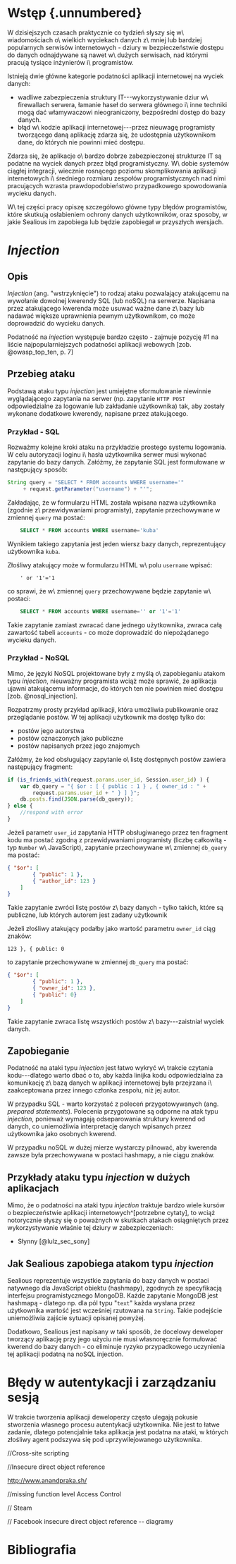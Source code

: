 # Wstęp {.unnumbered}

W dzisiejszych czasach praktycznie co tydzień słyszy się w\ wiadomościach o\ wielkich wyciekach danych z\ mniej lub bardziej popularnych serwisów internetowych - dziury w bezpieczeństwie dostępu do danych odnajdywane są nawet w\ dużych serwisach, nad którymi pracują tysiące inżynierów i\ programistów. 

Istnieją dwie główne kategorie podatności aplikacji internetowej na wyciek danych:

* wadliwe zabezpieczenia struktury IT---wykorzystywanie dziur w\ firewallach serwera, łamanie haseł do serwera głównego i\ inne techniki mogą dać włamywaczowi nieograniczony, bezpośredni dostęp do bazy danych.
* błąd w\ kodzie aplikacji internetowej---przez nieuwagę programisty tworzącego daną aplikację zdarza się, że udostępnia użytkownikom dane, do których nie powinni mieć dostępu.

Zdarza się, że aplikacje o\ bardzo dobrze zabezpieczonej strukturze IT są podatne na wyciek danych przez błąd programistyczny. W\ dobie systemów ciągłej integracji, wiecznie rosnącego poziomu skomplikowania aplikacji internetowych i\ średniego rozmiaru zespołów programistycznych nad nimi pracujących wzrasta prawdopodobieństwo przypadkowego spowodowania wycieku danych.

W\ tej części pracy opiszę szczegółowo główne typy błędów programistów, które skutkują osłabieniem ochrony danych użytkowników, oraz sposoby, w jakie Sealious im zapobiega lub będzie zapobiegał w przyszłych wersjach.

# *Injection*

## Opis

*Injection* (ang. "wstrzyknięcie") to rodzaj ataku pozwalający atakującemu na wywołanie dowolnej kwerendy SQL (lub noSQL) na serwerze. Napisana przez atakującego kwerenda może usuwać ważne dane z\ bazy lub nadawać większe uprawnienia pewnym użytkownikom, co może doprowadzić do wycieku danych.

Podatność na *injection* występuje bardzo często - zajmuje pozycję #1 na liście najpopularniejszych podatności aplikacji webowych [zob. @owasp_top_ten, p. 7]

## Przebieg ataku

Podstawą ataku typu *injection* jest umiejętne sformułowanie niewinnie wyglądającego zapytania na serwer (np. zapytanie `HTTP POST` odpowiedzialne za logowanie lub zakładanie użytkownika) tak, aby zostały wykonane dodatkowe kwerendy, napisane przez atakującego. 

### Przykład - SQL

Rozważmy kolejne kroki ataku na przykładzie prostego systemu logowania. W celu autoryzacji loginu i\ hasła użytkownika serwer musi wykonać zapytanie do bazy danych. Załóżmy, że zapytanie SQL jest formułowane w następujący sposób:

```java
String query = "SELECT * FROM accounts WHERE username='"
     + request.getParameter("username") + "'";
```

Zakładając, że w formularzu HTML została wpisana nazwa użytkownika (zgodnie z\ przewidywaniami programisty), zapytanie przechowywane w zmiennej `query` ma postać: 

```sql
    SELECT * FROM accounts WHERE username='kuba'
```

Wynikiem takiego zapytania jest jeden wiersz bazy danych, reprezentujący użytkownika `kuba`.

Złośliwy atakujący może w formularzu HTML w\ polu `username` wpisać:

```
    ' or '1'='1
```

co sprawi, że w\ zmiennej `query` przechowywane będzie zapytanie w\ postaci:

```sql
    SELECT * FROM accounts WHERE username='' or '1'='1'
```

Takie zapytanie zamiast zwracać dane jednego użytkownika, zwraca całą zawartość tabeli `accounts` - co może doprowadzić do niepożądanego wycieku danych. 

### Przykład - NoSQL

Mimo, że języki NoSQL projektowane były z myślą o\ zapobieganiu atakom typu *injection*, nieuważny programista wciąż może sprawić, że aplikacja ujawni atakującemu informacje, do których ten nie powinien mieć dostępu [zob. @nosql_injection].

Rozpatrzmy prosty przykład aplikacji, która umożliwia publikowanie oraz przeglądanie postów. W tej aplikacji użytkownik ma dostęp tylko do: 

* postów jego autorstwa
* postów oznaczonych jako publiczne
* postów napisanych przez jego znajomych

Załóżmy, że kod obsługujący zapytanie o\ listę dostępnych postów zawiera następujący fragment:

```javascript
if (is_friends_with(request.params.user_id, Session.user_id) ) {
    var db_query = "{ $or : [ { public : 1 } , { owner_id : " + 
        request.params.user_id + " } ] }";
    db.posts.find(JSON.parse(db_query));
} else {
    //respond with error
}
```

Jeżeli parametr `user_id` zapytania HTTP obsługiwanego przez ten fragment kodu ma postać zgodną z przewidywaniami programisty (liczbę całkowitą - typ `Number` w\ JavaScript), zapytanie przechowywane w\ zmiennej `db_query` ma postać:

```json
{ "$or": [
        { "public": 1 },
        { "author_id": 123 }
    ]
}
```

Takie zapytanie zwróci listę postów z\ bazy danych - tylko takich, które są publiczne, lub których autorem jest zadany użytkownik

Jeżeli złośliwy atakujący podałby jako wartość parametru `owner_id` ciąg znaków: 

```
123 }, { public: 0
```

to zapytanie przechowywane w zmiennej `db_query` ma postać:

```json
{ "$or": [
        { "public": 1 },
        { "owner_id": 123 },
        { "public": 0}
    ]
}
```

Takie zapytanie zwraca listę wszystkich postów z\ bazy---zaistniał wyciek danych. 

## Zapobieganie

Podatność na ataki typu *injection* jest łatwo wykryć w\ trakcie czytania kodu---dlatego warto dbać o to, aby każda linijka kodu odpowiedzialna za komunikację z\ bazą danych w aplikacji internetowej była przejrzana i\ zaakceptowana przez innego członka zespołu, niż jej autor. 

W przypadku SQL - warto korzystać z poleceń przygotowywanych (ang. *prepared statements*). Polecenia przygotowane są odporne na atak typu *injection*, ponieważ wymagają odseparowania struktury kwerend od danych, co uniemożliwia interpretację danych wpisanych przez użytkownika jako osobnych kwerend.

W przypadku noSQL w dużej mierze wystarczy pilnować, aby kwerenda zawsze była przechowywana w postaci hashmapy, a nie ciągu znaków.

## Przykłady ataku typu *injection* w dużych aplikacjach

Mimo, że o podatności na ataki typu *injection* traktuje bardzo wiele kursów o bezpieczeństwie aplikacji internetowych^[potrzebne cytaty], to wciąż notorycznie słyszy się o poważnych w skutkach atakach osiągniętych przez wykorzystywanie właśnie tej dziury w zabezpieczeniach:

* Słynny [@lulz_sec_sony]

## Jak Sealious zapobiega atakom typu *injection*

Sealious reprezentuje wszystkie zapytania do bazy danych w postaci natywnego dla JavaScript obiektu (hashmapy), zgodnych ze specyfikacją interfejsu programistycznego MongoDB. Każde zapytanie MongoDB jest hashmapą - dlatego np. dla pól typu "`text`" każda wysłana przez użytkownika wartość jest wcześniej rzutowana na `String`. Takie podejście uniemożliwia zajście sytuacji opisanej powyżej.

Dodatkowo, Sealious jest napisany w taki sposób, że docelowy deweloper tworzący aplikację przy jego użyciu nie musi własnoręcznie formułować kwerend do bazy danych - co eliminuje ryzyko przypadkowego uczynienia tej aplikacji podatną na noSQL injection.

# Błędy w autentykacji i zarządzaniu sesją

W trakcie tworzenia aplikacji deweloperzy często ulegają pokusie stworzenia własnego procesu autentykacji użytkownika. Nie jest to łatwe zadanie, dlatego potencjalnie taka aplikacja jest podatna na ataki, w których złośliwy agent podszywa się pod uprzywilejowanego użytkownika.



//Cross-site scripting 

//Insecure direct object reference

http://www.anandpraka.sh/

//missing function level Access Control

// Steam


// Facebook insecure direct object reference -- diagramy

# Bibliografia